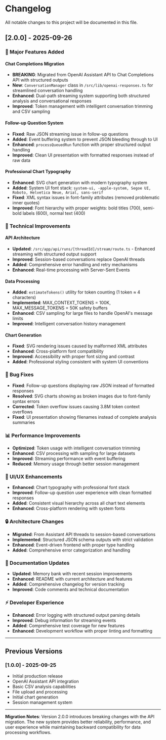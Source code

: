 # Changelog

All notable changes to this project will be documented in this file.

## [2.0.0] - 2025-09-26

### 🚀 Major Features Added

#### Chat Completions Migration

- **BREAKING**: Migrated from OpenAI Assistant API to Chat Completions API with structured outputs
- **New**: `ConversationManager` class in `/src/lib/openai-responses.ts` for streamlined conversation handling
- **Enhanced**: Dual-path streaming system supporting both structured analysis and conversational responses
- **Improved**: Token management with intelligent conversation trimming and CSV sampling

#### Follow-up Question System

- **Fixed**: Raw JSON streaming issue in follow-up questions
- **Added**: Event buffering system to prevent JSON bleeding through to UI
- **Enhanced**: `processQueuedRun` function with proper structured output handling
- **Improved**: Clean UI presentation with formatted responses instead of raw data

#### Professional Chart Typography

- **Enhanced**: SVG chart generation with modern typography system
- **Added**: System UI font stack: `system-ui, -apple-system, Segoe UI, Roboto, Helvetica Neue, Arial, sans-serif`
- **Fixed**: XML syntax issues in font-family attributes (removed problematic inner quotes)
- **Improved**: Font hierarchy with proper weights: bold titles (700), semi-bold labels (600), normal text (400)

### 🔧 Technical Improvements

#### API Architecture

- **Updated**: `/src/app/api/runs/[threadId]/stream/route.ts` - Enhanced streaming with structured output support
- **Improved**: Session-based conversations replace OpenAI threads
- **Added**: Comprehensive error handling and retry mechanisms
- **Enhanced**: Real-time processing with Server-Sent Events

#### Data Processing

- **Added**: `estimateTokens()` utility for token counting (1 token ≈ 4 characters)
- **Implemented**: MAX_CONTEXT_TOKENS = 100K, MAX_MESSAGE_TOKENS = 50K safety buffers
- **Enhanced**: CSV sampling for large files to handle OpenAI's message limits
- **Improved**: Intelligent conversation history management

#### Chart Generation

- **Fixed**: SVG rendering issues caused by malformed XML attributes
- **Enhanced**: Cross-platform font compatibility
- **Improved**: Accessibility with proper font sizing and contrast
- **Added**: Professional styling consistent with system UI conventions

### 🐛 Bug Fixes

- **Fixed**: Follow-up questions displaying raw JSON instead of formatted responses
- **Resolved**: SVG charts showing as broken images due to font-family syntax errors
- **Corrected**: Token overflow issues causing 3.8M token context overflows
- **Fixed**: UI presentation showing filenames instead of complete analysis summaries

### 📊 Performance Improvements

- **Optimized**: Token usage with intelligent conversation trimming
- **Enhanced**: CSV processing with sampling for large datasets
- **Improved**: Streaming performance with event buffering
- **Reduced**: Memory usage through better session management

### 🎨 UI/UX Enhancements

- **Enhanced**: Chart typography with professional font stack
- **Improved**: Follow-up question user experience with clean formatted responses
- **Added**: Consistent visual hierarchy across all chart text elements
- **Enhanced**: Cross-platform rendering with system fonts

### 🔒 Architecture Changes

- **Migrated**: From Assistant API threads to session-based conversations
- **Implemented**: Structured JSON schema outputs with strict validation
- **Enhanced**: Event-driven frontend with proper type handling
- **Added**: Comprehensive error categorization and handling

### 📝 Documentation Updates

- **Updated**: Memory bank with recent session improvements
- **Enhanced**: README with current architecture and features
- **Added**: Comprehensive changelog for version tracking
- **Improved**: Code comments and technical documentation

### ⚡ Developer Experience

- **Enhanced**: Error logging with structured output parsing details
- **Improved**: Debug information for streaming events
- **Added**: Comprehensive test coverage for new features
- **Enhanced**: Development workflow with proper linting and formatting

---

## Previous Versions

### [1.0.0] - 2025-09-25

- Initial production release
- OpenAI Assistant API integration
- Basic CSV analysis capabilities
- File upload and processing
- Initial chart generation
- Session management system

---

**Migration Notes**: Version 2.0.0 introduces breaking changes with the API migration. The new system provides better reliability, performance, and user experience while maintaining backward compatibility for data processing workflows.
